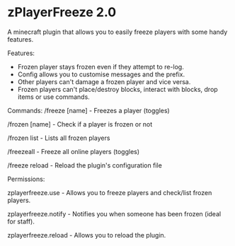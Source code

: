 # zPlayerFreeze 2.0
A minecraft plugin that allows you to easily freeze players with some handy features. 

Features:
- Frozen player stays frozen even if they attempt to re-log.
- Config allows you to customise messages and the prefix.
- Other players can't damage a frozen player and vice versa.
- Frozen players can't place/destroy blocks, interact with blocks, drop items or use commands.

Commands:
/freeze [name] - Freezes a player (toggles)

/frozen [name] - Check if a player is frozen or not

/frozen list - Lists all frozen players

/freezeall - Freeze all online players (toggles)

/freeze reload - Reload the plugin's configuration file


Permissions:

zplayerfreeze.use - Allows you to freeze players and check/list frozen players.

zplayerfreeze.notify - Notifies you when someone has been frozen (ideal for staff).

zplayerfreeze.reload - Allows you to reload the plugin.

